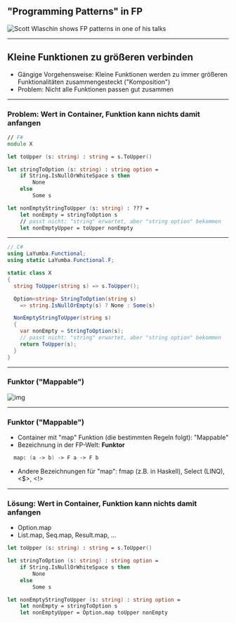 ## "Programming Patterns" in FP

![Scott Wlaschin shows FP patterns in one of his talks](/images/patterns-and-principles-in-fp.png)

----

## Kleine Funktionen zu größeren verbinden

- Gängige Vorgehensweise: Kleine Funktionen werden zu immer größeren Funktionalitäten zusammengesteckt ("Komposition")
- Problem: Nicht alle Funktionen passen gut zusammen

----

### Problem: Wert in Container, Funktion kann nichts damit anfangen

```fsharp
// F#
module X

let toUpper (s: string) : string = s.ToUpper()

let stringToOption (s: string) : string option =
    if String.IsNullOrWhiteSpace s then
        None
    else
        Some s

let nonEmptyStringToUpper (s: string) : ??? =
    let nonEmpty = stringToOption s
    // passt nicht: "string" erwartet, aber "string option" bekommen
    let nonEmptyUpper = toUpper nonEmpty
```

----

```csharp
// C#
using LaYumba.Functional;
using static LaYumba.Functional.F;

static class X
{
  string ToUpper(string s) => s.ToUpper();

  Option<string> StringToOption(string s)
    => string.IsNullOrEmpty(s) ? None : Some(s)

  NonEmptyStringToUpper(string s)
  {
    var nonEmpty = StringToOption(s);
    // passt nicht: "string" erwartet, aber "string option" bekommen
    return ToUpper(s);
  }
}
```

----

### Funktor ("Mappable")

![img](/images/Funktor_1.png)

----

### Funktor ("Mappable")

- Container mit "map" Funktion (die bestimmten Regeln folgt): "Mappable"
- Bezeichnung in der FP-Welt: **Funktor**

```fsharp
  map: (a -> b) -> F a -> F b
```

- Andere Bezeichnungen für "map": fmap (z.B. in Haskell), Select (LINQ), &lt;$&gt;, &lt;!&gt;

----

### Lösung: Wert in Container, Funktion kann nichts damit anfangen

- Option.map
- List.map, Seq.map, Result.map, ...

```fsharp
let toUpper (s: string) : string = s.ToUpper()

let stringToOption (s: string) : string option =
    if String.IsNullOrWhiteSpace s then
        None
    else
        Some s

let nonEmptyStringToUpper (s: string) : string option =
    let nonEmpty = stringToOption s
    let nonEmptyUpper = Option.map toUpper nonEmpty
```
